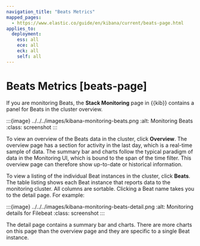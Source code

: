 ```yaml
---
navigation_title: "Beats Metrics"
mapped_pages:
  - https://www.elastic.co/guide/en/kibana/current/beats-page.html
applies_to:
  deployment:
    ess: all
    ece: all
    eck: all
    self: all
---
```




# Beats Metrics [beats-page]


If you are monitoring Beats, the **Stack Monitoring** page in {{kib}} contains a panel for Beats in the cluster overview.

:::{image} ../../../images/kibana-monitoring-beats.png
:alt: Monitoring Beats
:class: screenshot
:::

To view an overview of the Beats data in the cluster, click **Overview**. The overview page has a section for activity in the last day, which is a real-time sample of data. The summary bar and charts follow the typical paradigm of data in the Monitoring UI, which is bound to the span of the time filter. This overview page can therefore show up-to-date or historical information.

To view a listing of the individual Beat instances in the cluster, click **Beats**. The table listing shows each Beat instance that reports data to the monitoring cluster. All columns are sortable. Clicking a Beat name takes you to the detail page. For example:

:::{image} ../../../images/kibana-monitoring-beats-detail.png
:alt: Monitoring details for Filebeat
:class: screenshot
:::

The detail page contains a summary bar and charts. There are more charts on this page than the overview page and they are specific to a single Beat instance.

